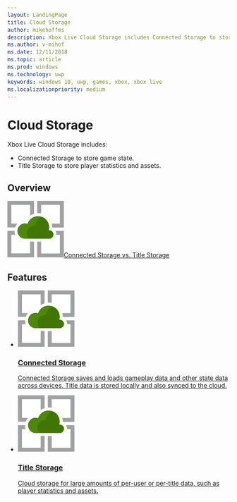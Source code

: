 ```yaml
---
layout: LandingPage
title: Cloud Storage
author: mikehoffms
description: Xbox Live Cloud Storage includes Connected Storage to store game state, and Title Storage to store player statistics and assets.
ms.author: v-mihof
ms.date: 12/11/2018
ms.topic: article
ms.prod: windows
ms.technology: uwp
keywords: windows 10, uwp, games, xbox, xbox live
ms.localizationpriority: medium
---
```


<h1>Cloud Storage</h1>

<p>
    Xbox Live Cloud Storage includes:
</p>
<ul>
    <li>
        Connected Storage to store game state.
    </li>
    <li>
        Title Storage to store player statistics and assets.
    </li>
</ul>


<h2>Overview</h2>

<div class="ico48Case halfStack">
    <div class="ico48Link"><a href="connected-storage-vs-title-storage.md"><img src="../images/common/xbl_storage_platform.svg" alt="cloud storage gaming icon"><span>Connected Storage vs. Title Storage</span></a></div>
</div>

<h2>Features</h2>
<ul class="cardsF panelContent cols cols2">
    <li>
        <a href="connected-storage/connected-storage.md">
        <div class="cardSize">
            <div class="cardPadding">
                <div class="card">
                    <div class="cardImageOuter">
                        <div class="cardImage">
                            <img src="../images/common/xbl_storage_platform.svg" alt="cloud storage gaming icon" alt="Social features" />
                        </div>
                    </div>
                    <div class="cardText">
                        <h3>Connected Storage</h3>
                        <p>Connected Storage saves and loads gameplay data and other state data across devices. Title data is stored locally and also synced to the cloud.</p>
                    </div>
                </div>
            </div>
        </div>
        </a>
    </li>
    <li>
        <a href="xbox-live-title-storage/xbl-title-storage.md">
        <div class="cardSize">
            <div class="cardPadding">
                <div class="card">
                    <div class="cardImageOuter">
                        <div class="cardImage">
                            <img src="../images/common/xbl_storage_platform.svg" alt="cloud storage gaming icon" alt="Social features" />
                        </div>
                    </div>
                    <div class="cardText">
                        <h3>Title Storage</h3>
                        <p>Cloud storage for large amounts of per-user or per-title data, such as player statistics and assets.</p>
                    </div>
                </div>
            </div>
        </div>
        </a>
    </li>
</ul>
